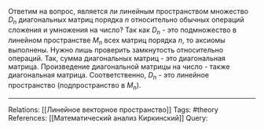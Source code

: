 Ответим на вопрос, является ли линейным пространством множество $D_n$ диагональных матриц порядка $n$ относительно обычных операций сложения и умножения на число? 
Так как $D_n$ - это подмножество в линейном пространстве $M_n$ всех матриц порядка $n$, то аксиомы выполнены. Нужно лишь проверить замкнутость относительно операций.
Так, сумма диагональных матриц - это диагональная матрица. Произведение диагональной матрицы на число - также диагональная матрица. Соответственно, $D_n$ - это линейное пространство (подпространство в $M_n$). 

___
Relations: [[Линейное векторное пространство]] 
Tags: #theory 
References: [[Математический анализ Киркинский]] 
Query: 